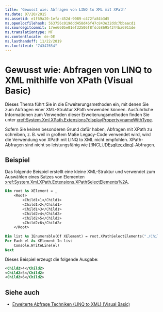 ```yaml
---
title: 'Gewusst wie: Abfragen von LINQ to XML mit XPath'
ms.date: 07/20/2015
ms.assetid: e1f69a20-1efa-452d-9089-c472fa84b3d5
ms.openlocfilehash: 563756c019ddd458d46f47c843e32ddc7bbaacd1
ms.sourcegitcommit: 17ee6605e01ef32506f8fdc686954244ba6911de
ms.translationtype: MT
ms.contentlocale: de-DE
ms.lasthandoff: 11/22/2019
ms.locfileid: "74347654"
---
```

# <a name="how-to-query-linq-to-xml-using-xpath-visual-basic"></a>Gewusst wie: Abfragen von LINQ to XML mithilfe von XPath (Visual Basic)
Dieses Thema führt Sie in die Erweiterungsmethoden ein, mit denen Sie zum Abfragen einer XML-Struktur XPath verwenden können. Ausführliche Informationen zum Verwenden dieser Erweiterungsmethoden finden Sie unter <xref:System.Xml.XPath.Extensions?displayProperty=nameWithType>.  
  
 Sofern Sie keinen besonderen Grund dafür haben, Abfragen mit XPath zu schreiben, z. B. weil in großem Maße Legacy-Code verwendet wird, wird die Verwendung von XPath mit LINQ to XML nicht empfohlen. XPath-Abfragen sind nicht so leistungsfähig wie [!INCLUDE[sqltecxlinq](~/includes/sqltecxlinq-md.md)]-Abfragen.  
  
## <a name="example"></a>Beispiel  
 Das folgende Beispiel erstellt eine kleine XML-Struktur und verwendet zum Auswählen eines Satzes von Elementen <xref:System.Xml.XPath.Extensions.XPathSelectElements%2A>.  
  
```vb  
Dim root As XElement = _  
    <Root>  
        <Child1>1</Child1>  
        <Child1>2</Child1>  
        <Child1>3</Child1>  
        <Child2>4</Child2>  
        <Child2>5</Child2>  
        <Child2>6</Child2>  
    </Root>  
  
Dim list As IEnumerable(Of XElement) = root.XPathSelectElements("./Child2")  
For Each el As XElement In list  
    Console.WriteLine(el)  
Next  
```  
  
 Dieses Beispiel erzeugt die folgende Ausgabe:  
  
```xml  
<Child2>4</Child2>  
<Child2>5</Child2>  
<Child2>6</Child2>  
```  
  
## <a name="see-also"></a>Siehe auch

- [Erweiterte Abfrage Techniken (LINQ to XML) (Visual Basic)](../../../../visual-basic/programming-guide/concepts/linq/advanced-query-techniques-linq-to-xml.md)
